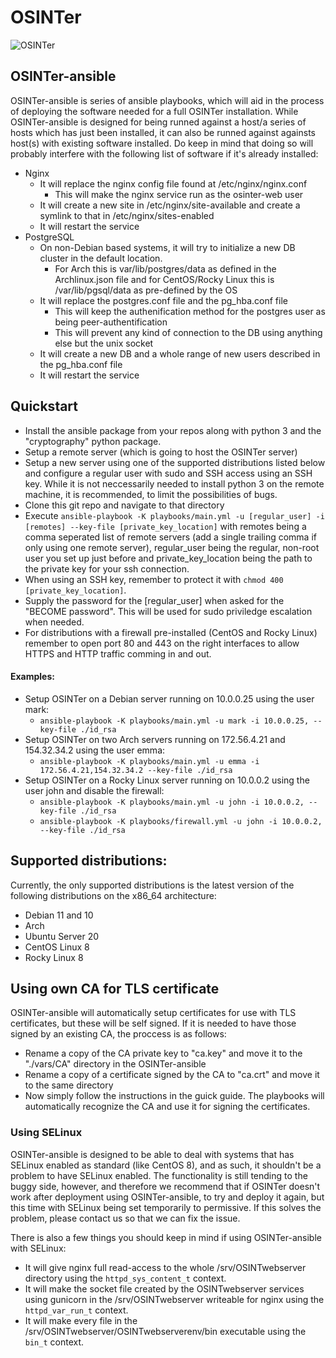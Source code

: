 # OSINTer

![OSINTer](https://github.com/Combitech-DK/OSINTer/blob/master/logo.png)

## OSINTer-ansible
OSINTer-ansible is series of ansible playbooks, which will aid in the process of
deploying the software needed for a full OSINTer installation. While
OSINTer-ansible is designed for being runned against a host/a series of hosts
which has just been installed, it can also be runned against againsts host(s)
with existing software installed. Do keep in mind that doing so will probably
interfere with the following list of software if it's already installed:
- Nginx
  - It will replace the nginx config file found at /etc/nginx/nginx.conf
	- This will make the nginx service run as the osinter-web user
  - It will create a new site in /etc/nginx/site-available and create a symlink
	to that in /etc/nginx/sites-enabled
  - It will restart the service
- PostgreSQL
  - On non-Debian based systems, it will try to initialize a new DB cluster in
	the default location.
	- For Arch this is var/lib/postgres/data as defined in the Archlinux.json
	  file and for CentOS/Rocky Linux this is /var/lib/pgsql/data as pre-defined
	  by the OS
  - It will replace the postgres.conf file and the pg_hba.conf file
	  - This will keep the authenification method for the postgres user as being
		peer-authentification
	  - This will prevent any kind of connection to the DB using anything else
		but the unix socket
  - It will create a new DB and a whole range of new users described in the
	pg_hba.conf file
  - It will restart the service

## Quickstart
- Install the ansible package from your repos along with python 3 and the
  "cryptography" python package.
- Setup a remote server (which is going to host the OSINTer server)
- Setup a new server using one of the supported distributions listed below and
  configure a regular user with sudo and SSH access using an SSH key.
  While it is not neccessarily needed to install python 3 on the remote machine,
  it is recommended, to limit the possibilities of bugs.
- Clone this git repo and navigate to that directory
- Execute ``` ansible-playbook -K playbooks/main.yml -u [regular_user] -i
  [remotes] --key-file [private_key_location] ``` with remotes being a comma
  seperated list of remote servers (add a single trailing comma if only using
  one remote server), regular_user being the regular, non-root user you set up
  just before and private_key_location being the path to the private key for
  your ssh connection.
- When using an SSH key, remember to protect it with ```chmod 400
  [private_key_location]```.
- Supply the password for the [regular_user] when asked for the "BECOME
  password". This will be used for sudo priviledge escalation when needed.
- For distributions with a firewall pre-installed (CentOS and Rocky Linux)
  remember to open port 80 and 443 on the right interfaces to allow HTTPS and
  HTTP traffic comming in and out.

#### Examples:
- Setup OSINTer on a Debian server running on 10.0.0.25 using the user mark:
  - ``` ansible-playbook -K playbooks/main.yml -u mark -i 10.0.0.25, --key-file ./id_rsa ```
- Setup OSINTer on two Arch servers running on 172.56.4.21 and 154.32.34.2 using
  the user emma:
  - ``` ansible-playbook -K playbooks/main.yml -u emma -i 172.56.4.21,154.32.34.2 --key-file ./id_rsa ```
- Setup OSINTer on a Rocky Linux server running on 10.0.0.2 using the user john
  and disable the firewall:
  - ``` ansible-playbook -K playbooks/main.yml -u john -i 10.0.0.2, --key-file ./id_rsa ```
  - ``` ansible-playbook -K playbooks/firewall.yml -u john -i 10.0.0.2, --key-file ./id_rsa ```

## Supported distributions:
Currently, the only supported distributions is the latest version of the
following distributions on the x86_64 architecture:
- Debian 11 and 10
- Arch
- Ubuntu Server 20
- CentOS Linux 8
- Rocky Linux 8

## Using own CA for TLS certificate
OSINTer-ansible will automatically setup certificates for use with TLS
certificates, but these will be self signed. If it is needed to have those
signed by an existing CA, the proccess is as follows:
- Rename a copy of the CA private key to "ca.key" and move it to the "./vars/CA"
  directory in the OSINTer-ansible
- Rename a copy of a certificate signed by the CA to "ca.crt" and move it to the
  same directory
- Now simply follow the instructions in the guick guide. The playbooks will
  automatically recognize the CA and use it for signing the certificates.

### Using SELinux
OSINTer-ansible is designed to be able to deal with systems that has SELinux
enabled as standard (like CentOS 8), and as such, it shouldn't be a problem to
have SELinux enabled. The functionality is still tending to the buggy side,
however, and therefore we recommend that if OSINTer doesn't work after
deployment using OSINTer-ansible, to try and deploy it again, but this time with
SELinux being set temporarily to permissive. If this solves the problem, please
contact us so that we can fix the issue.

There is also a few things you should keep in mind if using OSINTer-ansible with
SELinux:
- It will give nginx full read-access to the whole /srv/OSINTwebserver directory
  using the ```httpd_sys_content_t``` context.
- It will make the socket file created by the OSINTwebserver services using
  gunicorn in the /srv/OSINTwebserver writeable for nginx using the
  ```httpd_var_run_t``` context.
- It will make every file in the /srv/OSINTwebserver/OSINTwebserverenv/bin
  executable using the ```bin_t``` context.
